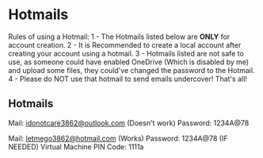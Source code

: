 # Hotmails
Rules of using a Hotmail:
1 - The Hotmails listed below are **ONLY** for account creation.
2 - It is Recommended to create a local account after creating your account using a hotmail.
3 - Hotmails listed are not safe to use, as someone could have enabled OneDrive (Which is disabled by me) and upload some files, they could've changed the password to the Hotmail.
4 - Please do NOT use that hotmail to send emails undercover!
That's all!

## Hotmails
Mail: idonotcare3862@outlook.com (Doesn't work)
Password: 1234A@78

Mail: letmego3862@hotmail.com (Works)
Password: 1234A@78
(IF NEEDED) Virtual Machine PIN Code: 1111a
